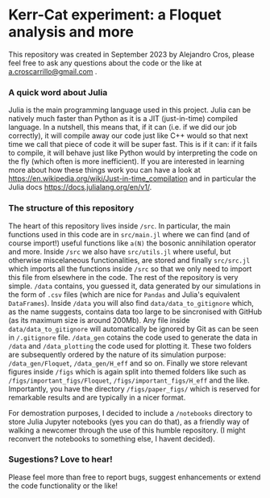 # Kerr-Cat experiment: a Floquet analysis and more

This repository was created in September 2023 by Alejandro Cros, please feel free to ask any questions about the code or the like at a.croscarrillo@gmail.com .

### A quick word about Julia
Julia is the main programming language used in this project. Julia can be natively much faster than Python as it is a JIT (just-in-time) compiled language. In a nutshell, this means that, if it can (i.e. if we did our job correctly), it will compile away our code just like C++ would so that next time we call that piece of code it will be super fast. This is if it can: if it fails to compile, it will behave just like Python would by interpreting the code on the fly (which often is more inefficient). If you are interested in learning more about how these things work you can have a look at https://en.wikipedia.org/wiki/Just-in-time_compilation and in particular the Julia docs https://docs.julialang.org/en/v1/.

### The structure of this repository 
The heart of this repository lives inside `/src`. In particular, the main functions used in this code are in `src/main.jl` where we can find (and of course import!) useful functions like `a(N)` the bosonic annihilation operator and more. Inside `/src` we also have `src/utils.jl` where useful, but otherwise miscelaneous functionalities, are stored and finally `src/src.jl` which imports all the functions inside `/src` so that we only need to import this file from elsewhere in the code. 
The rest of the repository is very simple. `/data` contains, you guessed it, data generated by our simulations in the form of `.csv` files (which are nice for `Pandas` and Julia's equivalent `DataFrames`). Inside `/data` you will also find `data/data_to_gitignore` which, as the name suggests, contains data too large to be sincronised with GitHub (as its maximum size is around 200Mb). Any file inside `data/data_to_gitignore` will automatically be ignored by Git as can be seen in `/.gitignore` file. `/data_gen` cotains the code used to generate the data in `/data` and `/data_plotting` the code used for plotting it. These two folders are subsequently ordered by the nature of its simulation purpose: `/data_gen/Floquet`, `/data_gen/H_eff` and so on. Finally we store relevant figures inside `/figs` which is again split into themed folders like such as  `/figs/important_figs/Floquet`, `/figs/important_figs/H_eff` and the like. Importantly, you have the directory  `/figs/paper_figs/` which is reserved for remarkable results and are typically in a nicer format.

For demostration purposes, I decided to include a `/notebooks` directory to store Julia Jupyter notebooks (yes you can do that), as a friendly way of walking a newcomer through the use of this humble repository. (I might reconvert the notebooks to something else, I havent decided).

### Sugestions? Love to hear!
Please feel more than free to report bugs, suggest enhancements or extend the code functionality or the like!